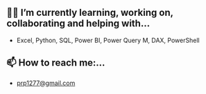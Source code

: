 ## 👨‍💻 I’m currently learning, working on, collaborating and helping with...

- Excel, Python, SQL, Power BI, Power Query M, DAX, PowerShell

## 📫 How to reach me:...

- prp1277@gmail.com
